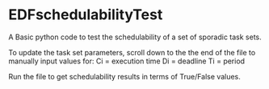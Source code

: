 # EDFschedulabilityTest
A Basic python code to test the schedulability of a set of sporadic task sets. 

To update the task set parameters, scroll down to the the end of the file to manually input values for:
Ci = execution time
Di = deadline
Ti = period

Run the file to get schedulability results in terms of True/False values.